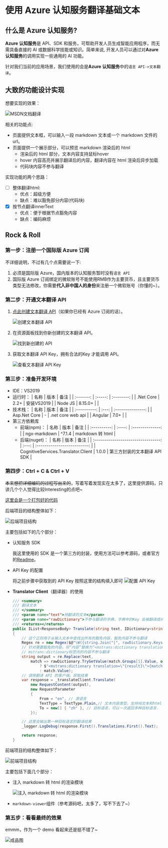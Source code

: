 # 使用 Azure 认知服务翻译基础文本

## 什么是 **Azure 认知服务**?

**Azure 认知服务**是 API、SDK 和服务，可帮助开发人员生成智能应用程序，而无需具备直接的 AI 或数据科学技能或知识。简单来说, 开发人员可以通过对**Azure 认知服务**的调用实现一些通用的 AI 功能。

针对我们当前的应用场景，我们使用的会是**Azure 认知服务**中的`语言 API->文本翻译`。

## 大致的功能设计实现

想要实现的效果：

![MSDN文档翻译](2019-03-19-17-47-50.png)

相关的功能点:

- 页面提供文本框，可以输入一段 markdown 文本或一个 markdown 文件的 url。
- 页面提供一个展示部分，可以预览 markdown 渲染后的 html
  - 渲染后的 html 部分，文本内容支持鼠标hover
  - hover 内容高亮并展示翻译后的内容，翻译内容在 html 渲染后异步加载
  - 代码块内容不参与翻译

实现功能的两个思路：

- [ ] 整体翻译html:
  - 优点：超级方便
  - 缺点：难以豁免部分内容(代码块)
- [x] 按节点翻译innerText
  - 优点：便于根据节点豁免内容
  - 缺点：编码麻烦

## Rock & Roll

### 第一步：注册一个国际版 Azure 订阅

不详细说明，不过有几个点需要说一下:

1. 必须是国际版 Azure，国内版本的认知服务暂时没有`语言 API`
2. 国际版 Azure 订阅绑定的微软账号不能使用RMB作为主要货币，且主要货币类型无法修改，你需要**代入非中国人的身份**来注册一个微软账号（你懂的~）。

### 第二步：开通文本翻译 API

1. [点此创建文本翻译 API](https://portal.azure.com/#create/Microsoft.CognitiveServicesTextTranslation)（如果你已经有 Azure 订阅的话）。

    ![创建文本翻译 API](2019-03-19-17-49-17.png)

1. 在资源面板找到你新创建的文本翻译 API。

    ![找到新创建的 API](2019-03-19-17-53-49.png)

2. 获取文本翻译 API Key，拥有合法的Key 才能调用 API。

    ![查看文本翻译 API Key](2019-03-19-17-54-34.png)

### 第三步：准备开发环境

- IDE：VS2019
- 运行时：
    |   名称    |  版本   |    备注    |
    | :-------: | :-----: | :--------: |
    | .Net Core |  2.2+   | 安装VS2019 |
    |  Node JS  | 8.15.0+ |            |
- 技术栈：
    |     名称     | 版本  |       备注        |
    | :----------: | :---: | :---------------: |
    | Asp.Net Core |   -   | .net core web api |
    |   Angular    | 7.0+  |                   |
- 第三方依赖库
  - 前端(npm)：
    |     名称     |  版本  |       备注       |
    | :----------: | :----: | :--------------: |
    | ngx-markdown | ^7.1.4 | markdown 转 html |
  - 后端(nuget)：
    |                名称                 | 版本  |             备注             |
    | :---------------------------------: | :---: | :--------------------------: |
    | CognitiveServices.Translator.Client | 1.0.0 | 第三方封装的文本翻译 API SDK |

### 第四步：Ctrl + C & Ctrl + V

~~本来想把详细编码的过程写出来的~~，写着写着发现实在太多了，这里提供源码，只讲几个个人觉得比较Interesting的点吧~

[这里会是一个打包好的代码](https://link)

后端项目的结构整体如下：

![后端项目结构](2019-03-19-17-55-39.png)

主要包括如下的几个部分：

- 认知服务 SDK

   我这里使用的 SDK 是一个第三方的封装，使用方法可以参考源码，或者官方的[Readme]([https://link](https://github.com/Nordes/CognitiveServices.Translator.Client))。

- API Key 的配置

   将之前步骤中获取到的 API Key 按照这里的结构填入即可
   ![配置 API Key](2019-03-19-18-03-12.png)

- **Translator Client**（翻译器）的使用

    ```c#
    /// <summary>
    /// 翻译文本
    /// </summary>
    /// <param name="text">待翻译的文本</param>
    /// <param name="rawDictionary">不参与翻译的字典，字典中的Key 会被翻译成对应的 Value</param>
    /// <returns></returns>
    public IList<ResponseBody> Translate(string text, IDictionary<string, string> rawDictionary)
    {
        // 这个正则用于从输入文本中查找出所有的豁免内容，豁免内容不参与翻译
        Regex re = new Regex($@"\W({string.Join("|", rawDictionary.Keys)})\W", RegexOptions.Compiled);
        // 针对需要豁免的内容，将“内容”替换为“<mstrans:dictionary translation="期望结果">内容</mstrans:dictionary>”
        // mstrans:dictionary标签内的内容不参与翻译
        string output = re.Replace(text, 
            match => rawDictionary.TryGetValue(match.Groups[1].Value, out var result) 
                ? $"<mstrans:dictionary translation=\"{result}\">{match.Value}</mstrans:dictionary>" 
                : match.Value);
        // 调用翻译 API 的客户端，获取结果
        var response = _translateClient.Translate(
            new RequestContent(output),
            new RequestParameter
            {
                From = "en", // 源语言
                TextType = TextType.Plain,// 文本内容类型，支持纯文本和html
                To = new[] { "zh" }, // 目标语言，可以一次返回多种目标语言.
            });

        // 这里会输出第一种目标语言的翻译结果
        _logger.LogDebug(response.First().Translations.First().Text);

        return response;
    }
    ```

前端项目的结构整体如下：

![前端项目结构](2019-03-19-17-56-14.png)

主要包括下面几个部分：

- 注入 markdown 转 html 的渲染模块

    ![注入 markdown 转 html 的渲染模块](2019-03-19-18-14-28.png)

- `markdown-viewer`组件（参考源码吧，太多了，写不下去了~）


### 第五步：看看最终的效果

emmm，作为一个 demo 看起来还是挺不错了~

![成品图](show.gif)